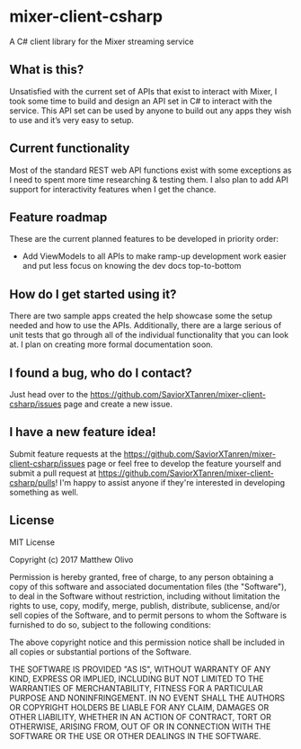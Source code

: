 # mixer-client-csharp
A C# client library for the Mixer streaming service

## What is this?
Unsatisfied with the current set of APIs that exist to interact with Mixer, I took some time to build and design an API set in C# to interact with the service. This API set can be used by anyone to build out any apps they wish to use and it’s very easy to setup.

## Current functionality
Most of the standard REST web API functions exist with some exceptions as I need to spent more time researching & testing them. I also plan to add API support for interactivity features when I get the chance.

## Feature roadmap
These are the current planned features to be developed in priority order:
- Add ViewModels to all APIs to make ramp-up development work easier and put less focus on knowing the dev docs top-to-bottom

## How do I get started using it?
There are two sample apps created the help showcase some the setup needed and how to use the APIs. Additionally, there are a large serious of unit tests that go through all of the individual functionality that you can look at. I plan on creating more formal documentation soon.

## I found a bug, who do I contact?
Just head over to the https://github.com/SaviorXTanren/mixer-client-csharp/issues page and create a new issue.

## I have a new feature idea!
Submit feature requests at the https://github.com/SaviorXTanren/mixer-client-csharp/issues page or feel free to develop the feature yourself and submit a pull request at https://github.com/SaviorXTanren/mixer-client-csharp/pulls! I'm happy to assist anyone if they're interested in developing something as well.

## License
MIT License

Copyright (c) 2017 Matthew Olivo

Permission is hereby granted, free of charge, to any person obtaining a copy of this software and associated documentation files (the "Software"), to deal in the Software without restriction, including without limitation the rights to use, copy, modify, merge, publish, distribute, sublicense, and/or sell copies of the Software, and to permit persons to whom the Software is furnished to do so, subject to the following conditions:

The above copyright notice and this permission notice shall be included in all copies or substantial portions of the Software.

THE SOFTWARE IS PROVIDED "AS IS", WITHOUT WARRANTY OF ANY KIND, EXPRESS OR IMPLIED, INCLUDING BUT NOT LIMITED TO THE WARRANTIES OF MERCHANTABILITY, FITNESS FOR A PARTICULAR PURPOSE AND NONINFRINGEMENT. IN NO EVENT SHALL THE AUTHORS OR COPYRIGHT HOLDERS BE LIABLE FOR ANY CLAIM, DAMAGES OR OTHER LIABILITY, WHETHER IN AN ACTION OF CONTRACT, TORT OR OTHERWISE, ARISING FROM, OUT OF OR IN CONNECTION WITH THE SOFTWARE OR THE USE OR OTHER DEALINGS IN THE SOFTWARE.
